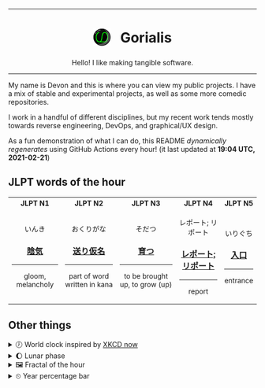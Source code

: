 ***

<h1 align="center">
<sub>
    <img src="readme/resources/avatar.png" height="36">
</sub>
&nbsp;
Gorialis
</h1>
<p align="center">
Hello! I like making tangible software.
</p>

***

My name is Devon and this is where you can view my public projects. I have a mix of stable and experimental projects, as well as some more comedic repositories.

I work in a handful of different disciplines, but my recent work tends mostly towards reverse engineering, DevOps, and graphical/UX design.

As a fun demonstration of what I can do, this README *dynamically regenerates* using GitHub Actions every hour! (it last updated at **19:04 UTC, 2021-02-21**)

<h2>JLPT words of the hour</h2>
<table>
    <tr>
        <th>JLPT N1</th>
        <th>JLPT N2</th>
        <th>JLPT N3</th>
        <th>JLPT N4</th>
        <th>JLPT N5</th>
    </tr>
    <tr>
        <td>
            <p align="center">いんき</p>
            <h3 align="center"><b><a href="https://jisho.org/search/%E9%99%B0%E6%B0%97">陰気</a></b></h3>
            <hr>
            <p align="center">gloom,<wbr> melancholy</p>
        </td>
        <td>
            <p align="center">おくりがな</p>
            <h3 align="center"><b><a href="https://jisho.org/search/%E9%80%81%E3%82%8A%E4%BB%AE%E5%90%8D">送り仮名</a></b></h3>
            <hr>
            <p align="center">part of word written in kana</p>
        </td>
        <td>
            <p align="center">そだつ</p>
            <h3 align="center"><b><a href="https://jisho.org/search/%E8%82%B2%E3%81%A4">育つ</a></b></h3>
            <hr>
            <p align="center">to be brought up,<wbr> to grow (up)</p>
        </td>
        <td>
            <p align="center">レポート; リポート</p>
            <h3 align="center"><b><a href="https://jisho.org/search/%E3%83%AC%E3%83%9D%E3%83%BC%E3%83%88%3B%20%E3%83%AA%E3%83%9D%E3%83%BC%E3%83%88">レポート; リポート</a></b></h3>
            <hr>
            <p align="center">report</p>
        </td>
        <td>
            <p align="center">いりぐち</p>
            <h3 align="center"><b><a href="https://jisho.org/search/%E5%85%A5%E5%8F%A3">入口</a></b></h3>
            <hr>
            <p align="center">entrance</p>
        </td>
    </tr>
</table>

<h2>Other things</h2>
<details>
<summary>🕖  World clock inspired by <a href="https://xkcd.com/now">XKCD now</a></summary>

> <img src="generated/now.png" width="512">

</details>
<details>
<summary>🌔 Lunar phase</summary>

The moon is approximately 36.09% through its phase (Waxing Gibbous).

</details>
<details>
<summary>&#x1f5bc; Fractal of the hour</summary>

> <img src="generated/fractal.png" width="512">

</details>
<details>
<summary>&#x23f2; Year percentage bar</summary>
<pre><code>2021 [██▁▁▁▁▁▁▁▁▁▁▁▁▁▁▁▁▁▁] 14.19%</code></pre>
</details>
